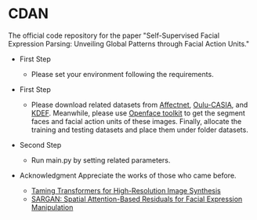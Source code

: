 # CDAN
The official code repository for the paper "Self-Supervised Facial Expression Parsing: Unveiling Global Patterns through Facial Action Units."


* First Step
  * Please set your environment following the requirements.


* First Step
  * Please download related datasets from [Affectnet](http://mohammadmahoor.com/affectnet/), [Oulu-CASIA](https://www.oulu.fi/en), and [KDEF](http://www.emotionlab.se/kdef/). Meanwhile, please use [Openface toolkit](https://github.com/TadasBaltrusaitis/OpenFace) to get the segment faces and facial action units of these images. Finally, allocate the training and testing datasets and place them under folder datasets.


* Second Step
  * Run main.py by setting related parameters.


* Acknowledgment
Appreciate the works of those who came before.
  * [Taming Transformers for High-Resolution Image Synthesis](https://arxiv.org/abs/2012.09841)
  * [SARGAN: Spatial Attention-Based Residuals for Facial Expression Manipulation](https://ieeexplore.ieee.org/abstract/document/10065495)
